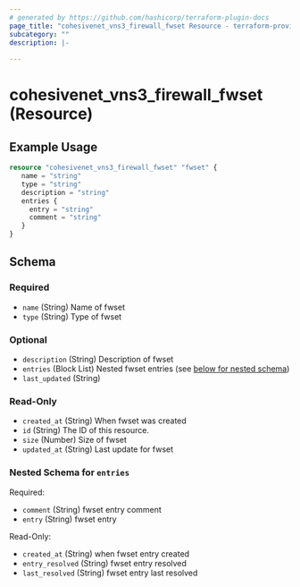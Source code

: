 ```yaml
---
# generated by https://github.com/hashicorp/terraform-plugin-docs
page_title: "cohesivenet_vns3_firewall_fwset Resource - terraform-provider-cohesivenet"
subcategory: ""
description: |-
  
---
```


# cohesivenet_vns3_firewall_fwset (Resource)

## Example Usage

```terraform
resource "cohesivenet_vns3_firewall_fwset" "fwset" {
   name = "string"
   type = "string"
   description = "string"
   entries {
     entry = "string"
     comment = "string"
   }
}
```

<!-- schema generated by tfplugindocs -->
## Schema

### Required

- `name` (String) Name of fwset
- `type` (String) Type of fwset

### Optional

- `description` (String) Description of fwset
- `entries` (Block List) Nested fwset entries (see [below for nested schema](#nestedblock--entries))
- `last_updated` (String)

### Read-Only

- `created_at` (String) When fwset was created
- `id` (String) The ID of this resource.
- `size` (Number) Size of fwset
- `updated_at` (String) Last update for fwset

<a id="nestedblock--entries"></a>
### Nested Schema for `entries`

Required:

- `comment` (String) fwset entry comment
- `entry` (String) fwset entry

Read-Only:

- `created_at` (String) when fwset entry created
- `entry_resolved` (String) fwset entry resolved
- `last_resolved` (String) fwset entry last resolved




